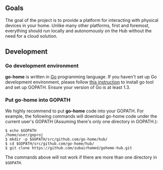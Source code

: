 ## Goals
The goal of the project is to provide a platform for interacting with physical devices in your home. Unlike many other platforms, first and foremost, everything should run locally and autonomously on the  Hub without the need for a cloud solution.

## Development

### Go development environment

**go-home** is written in [Go](http://golang.org) programming language. If you haven't set up Go development environment, please follow [this instruction](http://golang.org/doc/code.html) to install go tool and set up GOPATH. Ensure your version of Go is at least 1.3.

### Put go-home into GOPATH

We highly recommend to put **go-home** code into your GOPATH. For example, the following commands will download go-home code under the current user's GOPATH (Assuming there's only one directory in GOPATH.):

```
$ echo $GOPATH
/home/user/goproj
$ mkdir -p $GOPATH/src/github.com/go-home/hub/
$ cd $GOPATH/src/github.com/go-home/hub/
$ git clone https://github.com/zubairhamed/gohome-hub.git
```

The commands above will not work if there are more than one directory in ``$GOPATH``.
